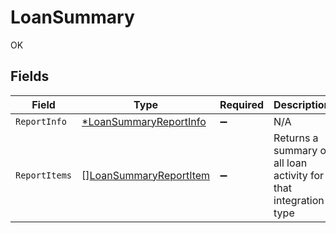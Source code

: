 # LoanSummary

OK


## Fields

| Field                                                                   | Type                                                                    | Required                                                                | Description                                                             |
| ----------------------------------------------------------------------- | ----------------------------------------------------------------------- | ----------------------------------------------------------------------- | ----------------------------------------------------------------------- |
| `ReportInfo`                                                            | [*LoanSummaryReportInfo](../../models/shared/loansummaryreportinfo.md)  | :heavy_minus_sign:                                                      | N/A                                                                     |
| `ReportItems`                                                           | [][LoanSummaryReportItem](../../models/shared/loansummaryreportitem.md) | :heavy_minus_sign:                                                      | Returns a summary of all loan activity for that integration type        |
